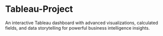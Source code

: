 # Tableau-Project
An interactive Tableau dashboard with advanced visualizations, calculated fields, and data storytelling for powerful business intelligence insights.
